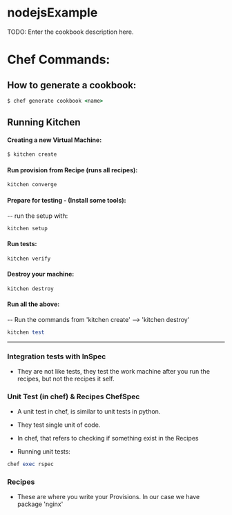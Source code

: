 # nodejsExample

TODO: Enter the cookbook description here.

# Chef Commands:

## How to generate a cookbook:
```ruby
$ chef generate cookbook <name>
```
## Running Kitchen

#### Creating a new Virtual Machine:
```ruby
$ kitchen create
```

#### Run provision from Recipe (runs all recipes):
```ruby
kitchen converge
```

#### Prepare for testing - (Install some tools):
-- run the setup with:
```ruby
kitchen setup
```

#### Run tests:
```ruby
kitchen verify
```

#### Destroy your machine:
```ruby
kitchen destroy
```

#### Run all the above:
-- Run the commands from 'kitchen create' --> 'kitchen destroy'

```ruby
kitchen test
```
------------------------------------------------------------------------------------------------------

### Integration tests with **InSpec**
- They are not like tests, they test the work machine after you run the recipes, but not the recipes it self.

### Unit Test (in chef) & Recipes **ChefSpec**
- A unit test in chef, is similar to unit tests in python.
- They test single unit of code.

- In chef, that refers to checking if something exist in the Recipes
- Running unit tests:

```ruby
chef exec rspec
```
### Recipes
- These are where you write your Provisions. In our case we have package 'nginx'

